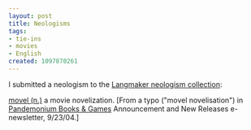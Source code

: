 ```yaml
---
layout: post
title: Neologisms
tags:
- tie-ins
- movies
- English
created: 1097870261
---
```

 I submitted a neologism to the [Langmaker neologism collection](http://www.langmaker.com/db/eng_a2z_index.htm):

[movel (n.)](http://www.langmaker.com/db/eng_movel.htm) a movie novelization.  [From a typo ("movel novelisation") in [Pandemonium Books & Games](http://pandemoniumbooks.com/) Announcement and New Releases e-newsletter, 9/23/04.]

